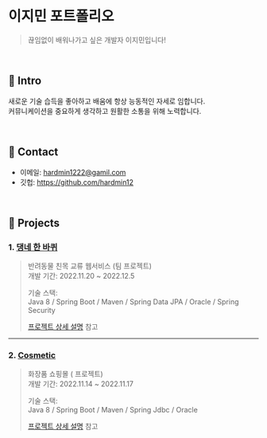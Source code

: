 # 이지민 포트폴리오
>끊임없이 배워나가고 싶은 개발자 이지민입니다!
</br>

## :pushpin: Intro
새로운 기술 습득을 좋아하고 배움에 항상 능동적인 자세로 임합니다.
</br>
커뮤니케이션을 중요하게 생각하고 원활한 소통을 위해 노력합니다.


</br>

## :pushpin: Contact
- 이메일: hardmin1222@gamil.com
- 깃헙: https://github.com/hardmin12

</br>

## :pushpin: Projects
### 1. [댕네 한 바퀴](https://github.com/hardmin12/team-project1)
>반려동물 친목 교류 웹서비스  (팀 프로젝트)  
>개발 기간: 2022.11.20 ~ 2022.12.5  
>  
>기술 스택:  
>Java 8 / Spring Boot / Maven / Spring Data JPA / Oracle / Spring Security  
>  
>[프로젝트 상세 설명](https://github.com/hardmin12/team-project1) 참고

---

### 2. [Cosmetic](https://github.com/hardmin12/team-project2)
>화장품 쇼핑몰 ( 프로젝트)  
>개발 기간: 2022.11.14 ~ 2022.11.17  
>  
>기술 스택:  
>Java 8 / Spring Boot / Maven / Spring Jdbc / Oracle 
>  
>[프로젝트 상세 설명](https://github.com/hardmin12/team-project2) 참고


